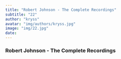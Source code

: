 ```yaml
---
title: "Robert Johnson - The Complete Recordings"
subtitle: "22"
author: "kryss"
avatar: "img/authors/kryss.jpg"
image: "img/22.jpg"
date:
---
```


### Robert Johnson - The Complete Recordings
